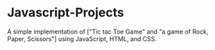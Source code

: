 # Javascript-Projects
A simple implementation of ["Tic tac Toe Game" and "a game of Rock, Paper, Scissors"] using JavaScript, HTML, and CSS.
